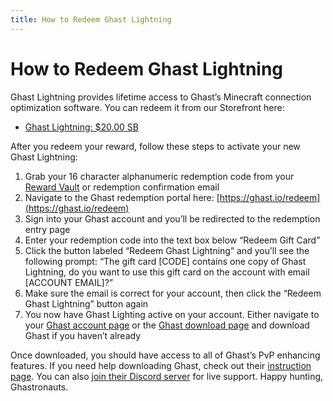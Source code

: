 ```yaml
---
title: How to Redeem Ghast Lightning
---
```


# How to Redeem Ghast Lightning

Ghast Lightning provides lifetime access to Ghast’s Minecraft connection optimization software. You can redeem it from our Storefront here:

- [Ghast Lightning: $20.00 SB](https://salad.com/store/rewards/f49ef083-a130-4033-b44b-3723b1222e44)

After you redeem your reward, follow these steps to activate your new Ghast Lightning:

1. Grab your 16 character alphanumeric redemption code from your [Reward Vault](https://salad.com/store/vault) or redemption confirmation email
2. Navigate to the Ghast redemption portal here: [https://ghast.io/redeem](https://ghast.io/redeem)
3. Sign into your Ghast account and you’ll be redirected to the redemption entry page
4. Enter your redemption code into the text box below “Redeem Gift Card”
5. Click the button labeled “Redeem Ghast Lightning” and you’ll see the following prompt: “The gift card \[CODE] contains one copy of Ghast Lightning, do you want to use this gift card on the account with email \[ACCOUNT EMAIL]?”
6. Make sure the email is correct for your account, then click the “Redeem Ghast Lightning” button again
7. You now have Ghast Lighting active on your account. Either navigate to your [Ghast account page](https://ghast.io/account) or the [Ghast download page](https://ghast.io/download) and download Ghast if you haven’t already

Once downloaded, you should have access to all of Ghast’s PvP enhancing features. If you need help downloading Ghast, check out their [instruction page](https://ghast.io/instructions). You can also [join their Discord server](https://discordapp.com/invite/2veX8AT) for live support. Happy hunting, Ghastronauts.
